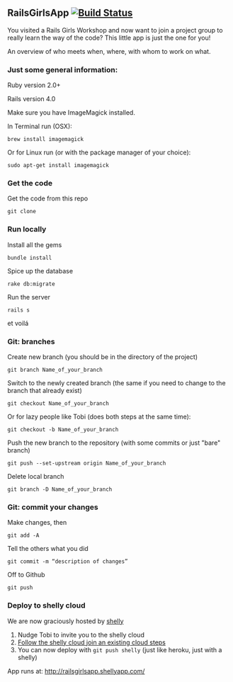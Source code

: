 ## RailsGirlsApp [![Build Status](https://travis-ci.org/rubycorns/RailsGirlsApp.png?branch=master)](https://travis-ci.org/rubycorns/RailsGirlsApp)

You visited a Rails Girls Workshop and now want to join a project group to really learn the way of the code?
This little app is just the one for you!

An overview of who meets when, where, with whom to work on what.

### Just some general information:

Ruby version 2.0+ 

Rails version 4.0

Make sure you have ImageMagick installed.

In Terminal run (OSX):

    brew install imagemagick
    
Or for Linux run (or with the package manager of your choice):

    sudo apt-get install imagemagick

### Get the code
Get the code from this repo

    git clone


### Run locally
Install all the gems

    bundle install

Spice up the database

    rake db:migrate

Run the server

    rails s 

et voilá


### Git: branches 
Create new branch (you should be in the directory of the project) 
    
    git branch Name_of_your_branch
    
Switch to the newly created branch (the same if you need to change to the branch that already exist) 
    
    git checkout Name_of_your_branch

Or for lazy people like Tobi (does both steps at the same time):
    
    git checkout -b Name_of_your_branch    

Push the new branch to the repository (with some commits or just "bare" branch) 
    
    git push --set-upstream origin Name_of_your_branch
    
Delete local branch

    git branch -D Name_of_your_branch
    
    
### Git: commit your changes
Make changes, then 
    
    git add -A

Tell the others what you did
    
    git commit -m “description of changes”

Off to Github
    
    git push

### Deploy to shelly cloud

We are now graciously hosted by [shelly](https://shellycloud.com/)

1. Nudge Tobi to invite you to the shelly cloud
2. [Follow the shelly cloud join an existing cloud steps](https://shellycloud.com/documentation/joining_existing_cloud)
3. You can now deploy with `git push shelly` (just like heroku, just with a shelly)

App runs at: http://railsgirlsapp.shellyapp.com/
